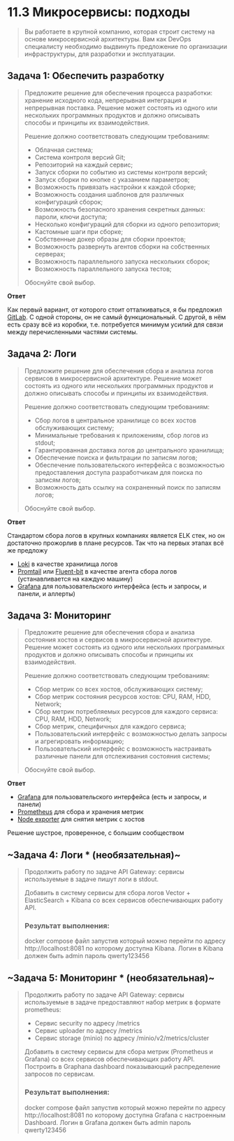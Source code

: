 # 11.3 Микросервисы: подходы

>Вы работаете в крупной компанию, которая строит систему на основе микросервисной архитектуры.
>Вам как DevOps специалисту необходимо выдвинуть предложение по организации инфраструктуры, для разработки и эксплуатации.

## Задача 1: Обеспечить разработку

>Предложите решение для обеспечения процесса разработки: хранение исходного кода, непрерывная интеграция и непрерывная поставка. 
>Решение может состоять из одного или нескольких программных продуктов и должно описывать способы и принципы их взаимодействия.
>
>Решение должно соответствовать следующим требованиям:
>- Облачная система;
>- Система контроля версий Git;
>- Репозиторий на каждый сервис;
>- Запуск сборки по событию из системы контроля версий;
>- Запуск сборки по кнопке с указанием параметров;
>- Возможность привязать настройки к каждой сборке;
>- Возможность создания шаблонов для различных конфигураций сборок;
>- Возможность безопасного хранения секретных данных: пароли, ключи доступа;
>- Несколько конфигураций для сборки из одного репозитория;
>- Кастомные шаги при сборке;
>- Собственные докер образы для сборки проектов;
>- Возможность развернуть агентов сборки на собственных серверах;
>- Возможность параллельного запуска нескольких сборок;
>- Возможность параллельного запуска тестов;
>
>Обоснуйте свой выбор.

**Ответ**

Как первый вариант, от которого стоит отталкиваться, я бы предложил [GitLab](https://about.gitlab.com). С одной стороны, он не самый функциональный. С другой, в нём есть сразу всё из коробки, т.е. потребуется минимум усилий для связи между перечисленными частями системы.

## Задача 2: Логи

>Предложите решение для обеспечения сбора и анализа логов сервисов в микросервисной архитектуре.
>Решение может состоять из одного или нескольких программных продуктов и должно описывать способы и принципы их взаимодействия.
>
>Решение должно соответствовать следующим требованиям:
>- Сбор логов в центральное хранилище со всех хостов обслуживающих систему;
>- Минимальные требования к приложениям, сбор логов из stdout;
>- Гарантированная доставка логов до центрального хранилища;
>- Обеспечение поиска и фильтрации по записям логов;
>- Обеспечение пользовательского интерфейса с возможностью предоставления доступа разработчикам для поиска по записям логов;
>- Возможность дать ссылку на сохраненный поиск по записям логов;
>
>Обоснуйте свой выбор.

**Ответ**

Стандартом сбора логов в крупных компаниях является ELK стек, но он достаточно прожорлив в плане ресурсов. Так что на первых этапах всё же предложу
- [Loki](https://grafana.com/oss/loki/) в качестве хранилища логов
- [Promtail](https://grafana.com/docs/loki/latest/clients/promtail/) или [Fluent-bit](https://www.fluentbit.io) в качестве агента сбора логов (устанавливается на каждую машину)
- [Grafana](https://grafana.com) для пользовательского интерфейса (есть и запросы, и панели, и аллерты)

## Задача 3: Мониторинг

>Предложите решение для обеспечения сбора и анализа состояния хостов и сервисов в микросервисной архитектуре.
>Решение может состоять из одного или нескольких программных продуктов и должно описывать способы и принципы их взаимодействия.
>
>Решение должно соответствовать следующим требованиям:
>- Сбор метрик со всех хостов, обслуживающих систему;
>- Сбор метрик состояния ресурсов хостов: CPU, RAM, HDD, Network;
>- Сбор метрик потребляемых ресурсов для каждого сервиса: CPU, RAM, HDD, Network;
>- Сбор метрик, специфичных для каждого сервиса;
>- Пользовательский интерфейс с возможностью делать запросы и агрегировать информацию;
>- Пользовательский интерфейс с возможность настраивать различные панели для отслеживания состояния системы;
>
>Обоснуйте свой выбор.

**Ответ**

- [Grafana](https://grafana.com) для пользовательского интерфейса (есть и запросы, и панели)
- [Prometheus](https://prometheus.io) для сбора и хранения метрик
- [Node exporter](https://github.com/prometheus/node_exporter) для снятия метрик с хостов

Решение шустрое, проверенное, с большим сообществом

## ~Задача 4: Логи * (необязательная)~

>Продолжить работу по задаче API Gateway: сервисы используемые в задаче пишут логи в stdout. 
>
>Добавить в систему сервисы для сбора логов Vector + ElasticSearch + Kibana со всех сервисов обеспечивающих работу API.
>
>### Результат выполнения: 
>
>docker compose файл запустив который можно перейти по адресу http://localhost:8081 по которому доступна Kibana.
>Логин в Kibana должен быть admin пароль qwerty123456


## ~Задача 5: Мониторинг * (необязательная)~

>Продолжить работу по задаче API Gateway: сервисы используемые в задаче предоставляют набор метрик в формате prometheus:
>
>- Сервис security по адресу /metrics
>- Сервис uploader по адресу /metrics
>- Сервис storage (minio) по адресу /minio/v2/metrics/cluster
>
>Добавить в систему сервисы для сбора метрик (Prometheus и Grafana) со всех сервисов обеспечивающих работу API.
>Построить в Graphana dashboard показывающий распределение запросов по сервисам.
>
>### Результат выполнения: 
>
>docker compose файл запустив который можно перейти по адресу http://localhost:8081 по которому доступна Grafana с настроенным Dashboard.
>Логин в Grafana должен быть admin пароль qwerty123456
